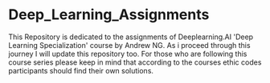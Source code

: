 # Deep_Learning_Assignments
This Repository is dedicated to the assignments of Deeplearning.AI 'Deep Learning Specialization' course by Andrew NG.
As i proceed through this journey I will update this repository too. For those who are following this course series please keep in mind that 
according to the courses ethic codes participants should find their own solutions.  
